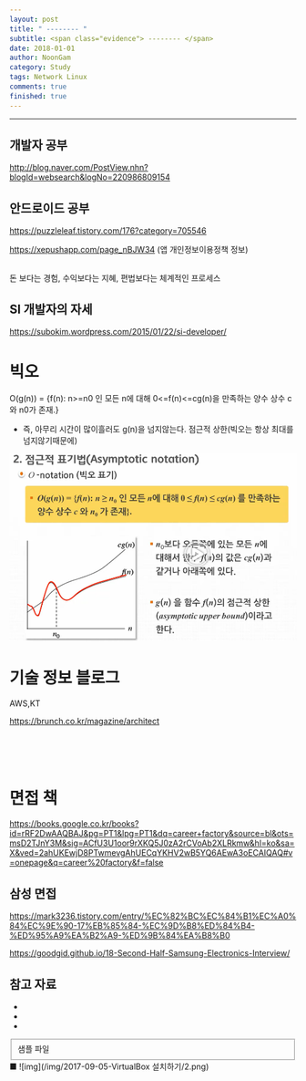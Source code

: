 ```yaml
---
layout: post
title: " -------- "
subtitle: <span class="evidence"> -------- </span>
date: 2018-01-01
author: NoonGam
category: Study
tags: Network Linux
comments: true
finished: true
---
```


---



## 개발자 공부

http://blog.naver.com/PostView.nhn?blogId=websearch&logNo=220986809154


## 안드로이드 공부

https://puzzleleaf.tistory.com/176?category=705546

https://xepushapp.com/page_nBJW34  (앱 개인정보이용정책 정보)

##

돈 보다는 경험, 수익보다는 지혜, 편법보다는 체계적인 프로세스


## SI 개발자의 자세

https://subokim.wordpress.com/2015/01/22/si-developer/

# 빅오

O(g(n)) = {f(n): n>=n0 인 모든 n에 대해 0<=f(n)<=cg(n)을 만족하는 양수 상수 c와 n0가 존재.}

- 즉, 아무리 시간이 많이흘러도 g(n)을 넘지않는다.
점근적 상한(빅오는 항상 최대를 넘지않기때문에)

![img](/img/1-Everything/bigo.PNG)


# 기술 정보 블로그

AWS,KT


https://brunch.co.kr/magazine/architect

<br><br><br>


# 면접 책

https://books.google.co.kr/books?id=rRF2DwAAQBAJ&pg=PT1&lpg=PT1&dq=career+factory&source=bl&ots=msD2TJnY3M&sig=ACfU3U1oor9rXKQ5J0zA2rCVoAb2XLRkmw&hl=ko&sa=X&ved=2ahUKEwjD8PTwmevgAhUECqYKHV2wB5YQ6AEwA3oECAIQAQ#v=onepage&q=career%20factory&f=false



## 삼성 면접

https://mark3236.tistory.com/entry/%EC%82%BC%EC%84%B1%EC%A0%84%EC%9E%90-17%EB%85%84-%EC%9D%B8%ED%84%B4-%ED%95%A9%EA%B2%A9-%ED%9B%84%EA%B8%B0


https://goodgid.github.io/18-Second-Half-Samsung-Electronics-Interview/


## 참고 자료
*
*
*
<fieldset id="gpg-fieldset">
 샘플 파일
</fieldset>
■
![img](/img/2017-09-05-VirtualBox 설치하기/2.png)

